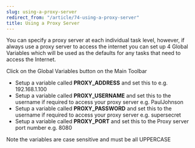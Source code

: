 ```yaml
---
slug: using-a-proxy-server
redirect_from: "/article/74-using-a-proxy-server"
title: Using a Proxy Server
---
```

You can specify a proxy server at each individual task level, however, if always use a proxy server to access the internet you can set up 4 Global Variables which will be used as the defaults for any tasks that need to access the Internet.

Click on the Global Variables button on the Main Toolbar

 * Setup a variable called **PROXY_ADDRESS** and set this to e.g. 192.168.1.100
 * Setup a variable called **PROXY_USERNAME** and set this to the username if required to access your proxy server e.g. PaulJohnson
 * Setup a variable called **PROXY_PASSWORD** and set this to the username if required to access your proxy server e.g. supersecret
 * Setup a variable called **PROXY_PORT** and set this to the Proxy server port number e.g. 8080

Note the variables are case sensitive and must be all UPPERCASE